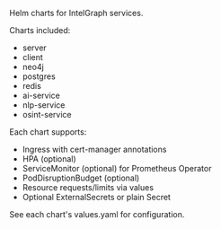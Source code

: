 Helm charts for IntelGraph services.

Charts included:
- server
- client
- neo4j
- postgres
- redis
- ai-service
- nlp-service
- osint-service

Each chart supports:
- Ingress with cert-manager annotations
- HPA (optional)
- ServiceMonitor (optional) for Prometheus Operator
- PodDisruptionBudget (optional)
- Resource requests/limits via values
- Optional ExternalSecrets or plain Secret

See each chart's values.yaml for configuration.

